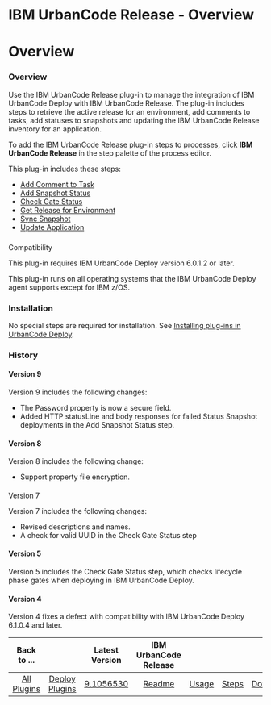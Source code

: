 
IBM UrbanCode Release - Overview
================================

# Overview



### Overview




 


Use the IBM UrbanCode Release plug-in to manage the integration of IBM UrbanCode Deploy with IBM 
UrbanCode Release. The plug-in includes steps to retrieve the active release for an environment, add comments to tasks, 
add statuses to snapshots and updating the IBM UrbanCode Release inventory for an application.


To add the IBM 
UrbanCode Release plug-in steps to processes, click **IBM UrbanCode Release** in the step palette of the process editor.



This plug-in includes these steps:


* [Add Comment to Task](#install_application " Add Comment to Task")
* [Add 
Snapshot Status](#add_snap_shot_status "Add Snapshot Status")
* [Check Gate Status](#check_gate_status "Check Gate 
Status")
* [Get Release for Environment](#get_release_for_environment "Get Release for Environment")
* [Sync 
Snapshot](#sync_snapshot "Sync Snapshot Status")
* [Update Application](#update_application "Update Application")


### 
Compatibility


This plug-in requires IBM UrbanCode Deploy version 6.0.1.2 or later.


This plug-in runs on all 
operating systems that the IBM UrbanCode Deploy agent supports except for IBM z/OS.


### Installation


No special 
steps are required for installation. See [Installing plug-ins in UrbanCode 
Deploy](https://www.urbancode.com/resource/installing-plug-ins-in-urbancode-products/ "Installing plug-ins in UrbanCode 
Deploy").


### History


#### Version 9


Version 9 includes the following changes:


* The Password property is now a 
secure field.
* Added HTTP statusLine and body responses for failed Status Snapshot deployments in the Add Snapshot 
Status step.


#### Version 8


Version 8 includes the following change:


* Support property file encryption.


#### 
Version 7


Version 7 includes the following changes:


* Revised descriptions and names.
* A check for valid UUID in 
the Check Gate Status step


#### Version 5


Version 5 includes the Check Gate Status step, which checks lifecycle 
phase gates when deploying in IBM UrbanCode Deploy.


#### Version 4


Version 4 fixes a defect with compatibility with 
IBM UrbanCode Deploy 6.1.0.4 and later.




|Back to ...||Latest Version|IBM UrbanCode Release ||||
| :---: | :---: | :---: | :---: | :---: | :---: | :---: |
|[All Plugins](../../index.md)|[Deploy Plugins](../README.md)|[9.1056530](https://raw.githubusercontent.com/UrbanCode/IBM-UCD-PLUGINS/main/files/ucr-plugin/ucr-plugin-9.1056530.zip)|[Readme](README.md)|[Usage](usage.md)|[Steps](steps.md)|[Downloads](downloads.md)|
